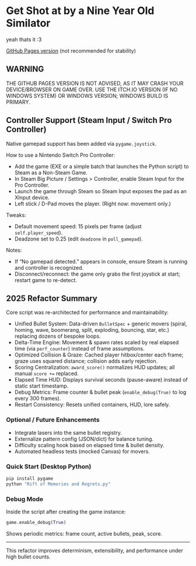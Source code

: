# Get Shot at by a Nine Year Old Similator

yeah thats it :3

[GitHub Pages version](https://thecrazy8.github.io/Get-Shot-at-by-a-Nine-Year-Old-Similator/) (not recommended for stability)

## WARNING

THE GITHUB PAGES VERSION IS NOT ADVISED, AS IT MAY CRASH YOUR DEVICE/BROWSER ON GAME OVER. USE THE ITCH.IO VERSION (IF NO WINDOWS SYSTEM) OR WINDOWS VERSION; WINDOWS BUILD IS PRIMARY.

## Controller Support (Steam Input / Switch Pro Controller)

Native gamepad support has been added via `pygame.joystick`.

How to use a Nintendo Switch Pro Controller:

- Add the game (EXE or a simple batch that launches the Python script) to Steam as a Non-Steam Game.
- In Steam Big Picture / Settings > Controller, enable Steam Input for the Pro Controller.
- Launch the game through Steam so Steam Input exposes the pad as an XInput device.
- Left stick / D-Pad moves the player. (Right now: movement only.)

Tweaks:

- Default movement speed: 15 pixels per frame (adjust `self.player_speed`).
- Deadzone set to 0.25 (edit `deadzone` in `poll_gamepad`).

Notes:

- If “No gamepad detected.” appears in console, ensure Steam is running and controller is recognized.
- Disconnect/reconnect: the game only grabs the first joystick at start; restart game to re-detect.

## 2025 Refactor Summary

Core script was re-architected for performance and maintainability:

- Unified Bullet System: Data-driven `BulletSpec` + generic movers (spiral, homing, wave, boomerang, split, exploding, bouncing, star, etc.) replacing dozens of bespoke loops.
- Delta-Time Engine: Movement & spawn rates scaled by real elapsed time (via `perf_counter`) instead of frame assumptions.
- Optimized Collision & Graze: Cached player hitbox/center each frame; graze uses squared distance; collision adds early rejection.
- Scoring Centralization: `award_score()` normalizes HUD updates; all manual `score +=` replaced.
- Elapsed Time HUD: Displays survival seconds (pause-aware) instead of static start timestamp.
- Debug Metrics: Frame counter & bullet peak (`enable_debug(True)` to log every 300 frames).
- Restart Consistency: Resets unified containers, HUD, lore safely.

### Optional / Future Enhancements

- Integrate lasers into the same bullet registry.
- Externalize pattern config (JSON/dict) for balance tuning.
- Difficulty scaling hook based on elapsed time & bullet density.
- Automated headless tests (mocked Canvas) for movers.

### Quick Start (Desktop Python)

```bash
pip install pygame
python "Rift of Memories and Regrets.py"
```

### Debug Mode

Inside the script after creating the game instance:

```python
game.enable_debug(True)
```

Shows periodic metrics: frame count, active bullets, peak, score.

---
This refactor improves determinism, extensibility, and performance under high bullet counts.
